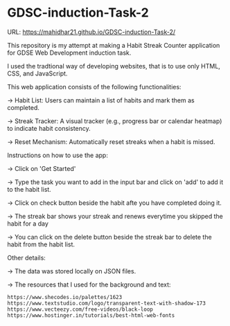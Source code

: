 # GDSC-induction-Task-2

URL: https://mahidhar21.github.io/GDSC-induction-Task-2/

This repository is my attempt at making a Habit Streak Counter application for GDSE Web Development induction task. 

I used the tradtional way of developing websites, that is to use only HTML, CSS, and JavaScript.



This web application consists of the following functionalities:

-> Habit List: Users can maintain a list of habits and mark them as completed.

-> Streak Tracker: A visual tracker (e.g., progress bar or calendar heatmap) to indicate habit consistency.

-> Reset Mechanism: Automatically reset streaks when a habit is missed.



Instructions on how to use the app:

-> Click on 'Get Started'

-> Type the task you want to add in the input bar and click on 'add' to add it to the habit list.

-> Click on check button beside the habit afte you have completed doing it.

-> The streak bar shows your streak and renews everytime you skipped the habit for a day

-> You can click on the delete button beside the streak bar to delete the habit from the habit list.



Other details:

-> The data was stored locally on JSON files.

-> The resources that I used for the background and text:

    https://www.shecodes.io/palettes/1623
    https://www.textstudio.com/logo/transparent-text-with-shadow-173
    https://www.vecteezy.com/free-videos/black-loop
    https://www.hostinger.in/tutorials/best-html-web-fonts
